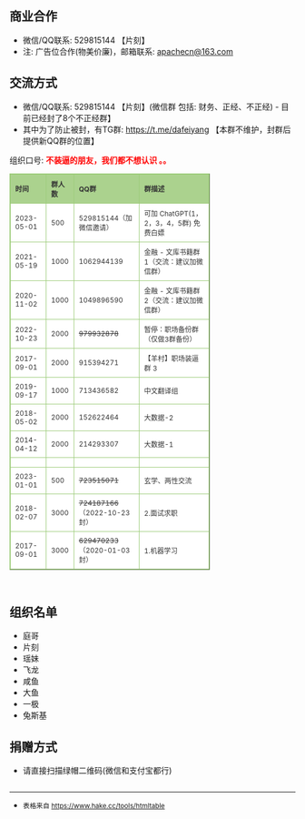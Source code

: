 <br />
<br />
<br />
<br />
<br />

## 商业合作

- 微信/QQ联系: 529815144 【片刻】
- 注: 广告位合作(物美价廉)，邮箱联系: <a href='mailto:apachecn@163.com'><font color="red">apachecn@163.com</font></a>

## 交流方式

- 微信/QQ联系: 529815144 【片刻】(微信群 包括: 财务、正经、不正经) - 目前已经封了8个不正经群】
- 其中为了防止被封，有TG群: <https://t.me/dafeiyang> 【本群不维护，封群后提供新QQ群的位置】

组织口号: <strong><span style="color: #ff0000;">不装逼的朋友，我们都不想认识 。。</span></strong>

<!-- Row Highlight Javascript -->
<script type="text/javascript">
	window.onload=function(){
	var tfrow = document.getElementById('tfhover').rows.length;
	var tbRow=[];
	for (var i=1;i<tfrow;i++) {
		tbRow[i]=document.getElementById('tfhover').rows[i];
		tbRow[i].onmouseover = function(){
		  this.style.backgroundColor = '#f3f8aa';
		};
		tbRow[i].onmouseout = function() {
		  this.style.backgroundColor = '#ffffff';
		};
	}
};
</script>

<style type="text/css">
table.tftable {font-size:12px;color:#333333;width:70%;border-width: 1px;border-color: #9dcc7a;border-collapse: collapse;} /* margin: 0 auto; */
table.tftable th {font-size:12px;background-color:#abd28e;border-width: 1px;padding: 8px;border-style: solid;border-color: #9dcc7a;text-align:left;}
table.tftable tr {background-color:#ffffff;}
table.tftable td {font-size:12px;border-width: 1px;padding: 8px;border-style: solid;border-color: #9dcc7a;}
</style>

<table id="tfhover" class="tftable" border="1">
<thead>
    <tr>
    <th>时间</th>
    <th>群人数</th>
    <th>QQ群</th>
    <th>群描述</th>
    </tr>
</thead>
<tbody>
    <tr>
    <td>2023-05-01</td>
    <td>500</td>
    <td>529815144（加微信邀请）</td>
    <td>可加 ChatGPT(1，2，3，4，5群) 免费白嫖</td>
    </tr>
    <tr>
    <td>2021-05-19</td>
    <td>1000</td>
    <td>1062944139</td>
    <td>金融 - 文库书籍群1（交流：建议加微信群）</td>
    </tr>
    <tr>
    <td>2020-11-02</td>
    <td>1000</td>
    <td>1049896590</td>
    <td>金融 - 文库书籍群2（交流：建议加微信群）</td>
    </tr>
    <tr>
    <td>2022-10-23</td>
    <td>2000</td>
    <td><s>979932878<s></td>
    <td>暂停：职场备份群（仅做3群备份）</td>
    </tr>
    <tr>
    <td>2017-09-01</td>
    <td>2000</td>
    <td>915394271</td>
    <td>【羊村】职场装逼群 3</td>
    </tr>
    <tr>
    <td>2019-09-17</td>
    <td>1000</td>
    <td>713436582</td>
    <td>中文翻译组</td>
    </tr>
    <tr>
    <td>2018-05-02</td>
    <td>2000</td>
    <td>152622464</td>
    <td>大数据-2</td>
    </tr>
    <tr>
    <td>2014-04-12</td>
    <td>2000</td>
    <td> 214293307</td>
    <td>大数据-1</td>
    </tr>
    <tr>
    <td></td>
    <td></td>
    <td></td>
    <td></td>
    </tr>
    <tr>
    <td>2023-01-01</td>
    <td>500</td>
    <td><s>723515071</s></td>
    <td>玄学、两性交流</td>
    </tr>
    <tr>
    <td>2018-02-07</td>
    <td>3000</td>
    <td><s>724187166</s>（2022-10-23 封）</td>
    <td>2.面试求职</td>
    </tr>
    <tr>
    <td>2017-09-01</td>
    <td>3000</td>
    <td><s>629470233</s>（2020-01-03 封）</td>
    <td>1.机器学习</td>
    </tr>
</tbody>
</table>

<br />

## 组织名单

- 庭哥
- 片刻
- 瑶妹
- 飞龙
- 咸鱼
- 大鱼
- 一极
- 兔斯基

## 捐赠方式

* 请直接扫描绿帽二维码(微信和支付宝都行)

<div style="width:60%;"><img src="https://data.apachecn.org/img/about/donate.jpg" alt=""></div>

---

- <p><small>表格来自 <a href="Net://www.pcjson.com/htmltable/" target="_blank">https://www.hake.cc/tools/htmltable</a></small></p>

